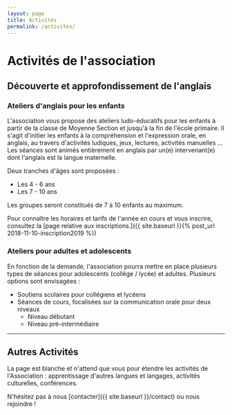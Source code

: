 ```yaml
---
layout: page
title: Activités
permalink: /activites/
---
```


# Activités de l'association

## Découverte et approfondissement de l'anglais

### Ateliers d'anglais pour les enfants

L'association vous propose des ateliers ludo-éducatifs pour les enfants à partir
de la classe de Moyenne Section et jusqu'à la fin de l'école primaire.
Il s'agit d'initier les enfants à la compréhension et l'expression orale,
en anglais, au travers d'activités ludiques, jeux, lectures, activités manuelles ...
Les séances sont animés entièrement en anglais par un(e) intervenant(e) dont
l'anglais est la langue maternelle.

Deux tranches d'âges sont proposées :
* Les 4 - 6 ans
* Les 7 - 10 ans

Les groupes seront constitués de 7 à 10 enfants au maximum.

Pour connaître les horaires et tarifs de l'année en cours et vous inscrire,
consultez la [page relative aux inscriptions.]({{ site.baseurl }}{% post_url 2018-11-10-inscription2019 %})

### Ateliers pour adultes et adolescents

En fonction de la demande, l'association pourra mettre en place plusieurs types
de séances pour adolescents (collège / lycée) et adultes. Plusieurs options
sont envisagées :

* Soutiens scolaires pour collégiens et lycéens
* Séances de cours, focalisées sur la communication orale pour deux niveaux
    * Niveau débutant
    * Niveau pré-intermédiaire

---

## Autres Activités

La page est blanche et n'attend que vous pour étendre les activités de
l'Association : apprentissage d'autres langues et langages, activités culturelles,
conférences.

N'hésitez pas à nous [contacter]({{ site.baseurl }}/contact) ou nous rejoindre !
